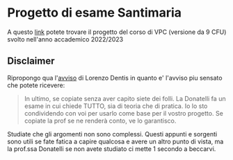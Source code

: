 # Progetto di esame Santimaria

A questo [link](https://github.com/marcoSanti/Progetto-vpc) potete trovare il progetto del corso di VPC (versione da 9 CFU) svolto nell'anno accademico 2022/2023

## Disclaimer

Ripropongo qua l'[avviso](VPC/Dentis_2022.md) di Lorenzo Dentis in quanto e' l'avviso piu sensato che potete ricevere:
> In ultimo, se copiate senza aver capito siete dei folli. La Donatelli fa un esame in cui chiede TUTTO, sia di teoria che di pratica. Io lo sto condividendo con voi per usarlo come base per il vostro progetto. Se copiate la prof se ne renderà conto, ve lo garantisco.

Studiate che gli argomenti non sono complessi. Questi appunti e sorgenti sono utili se fate fatica a capire qualcosa e avere un altro punto di vista, ma la prof.ssa Donatelli se non avete studiato ci mette 1 secondo a beccarvi.
